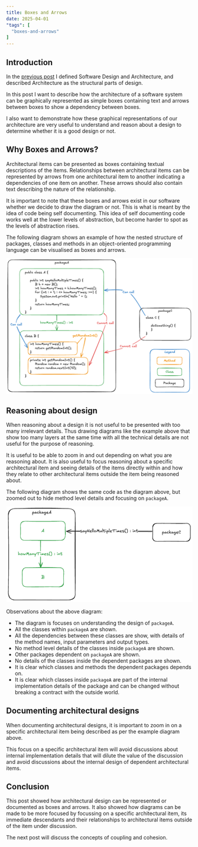 ```yaml
---
title: Boxes and Arrows
date: 2025-04-01
"tags": [
  "boxes-and-arrows"
]
---
```


## Introduction

In the [previous post](/posts/design-and-architecture/) I defined Software Design and Architecture, and described Architecture as the structural parts of design.

In this post I want to describe how the architecture of a software system can be graphically represented as simple boxes containing text and arrows between boxes to show a dependency between boxes.

I also want to demonstrate how these graphical representations of our architecture are very useful to understand and reason about a design to determine whether it is a good design or not.

## Why Boxes and Arrows?

Architectural items can be presented as boxes containing textual descriptions of the items. Relationships between architectural items can be represented by arrows from one architectural item to another indicating a dependencies of one item on another. These arrows should also contain text describing the nature of the relationship.

It is important to note that these boxes and arrows exist in our software whether we decide to draw the diagram or not. This is what is meant by the idea of code being self documenting. This idea of self documenting code works well at the lower levels of abstraction, but become harder to spot as the levels of abstraction rises.

The following diagram shows an example of how the nested structure of packages, classes and methods in an object-oriented programming language can be visualised as boxes and arrows.

![Boxes and Arrows](boxes-and-arrows.png)

## Reasoning about design

When reasoning about a design it is not useful to be presented with too many irrelevant details. Thus drawing diagrams like the example above that show too many layers at the same time with all the technical details are not useful for the purpose of reasoning.

It is useful to be able to zoom in and out depending on what you are reasoning about. It is also useful to focus reasoning about a specific architectural item and seeing details of the items directly within and how they relate to other architectural items outside the item being reasoned about.

The following diagram shows the same code as the diagram above, but zoomed out to hide method level details and focusing on `packageA`.

![Boxes and Arrows](packageA.png)

Observations about the above diagram:

- The diagram is focuses on understanding the design of `packageA`.
- All the classes within `packageA` are shown.
- All the dependencies between these classes are show, with details of the method names, input parameters and output types.
- No method level details of the classes inside `packageA` are shown.
- Other packages dependent on `packageA` are shown.
- No details of the classes inside the dependent packages are shown.
- It is clear which classes and methods the dependent packages depends on.
- It is clear which classes inside `packageA` are part of the internal implementation details of the package and can be changed without breaking a contract with the outside world.

## Documenting architectural designs

When documenting architectural designs, it is important to zoom in on a specific architectural item being described as per the example diagram above.

This focus on a specific architectural item will avoid discussions about internal implementation details that will dilute the value of the discussion and avoid discussions about the internal design of dependent architectural items.

## Conclusion

This post showed how architectural design can be represented or documented as boxes and arrows. It also showed how diagrams can be made to be more focused by focussing on a specific architectural item, its immediate descendants and their relationships to architectural items outside of the item under discussion.

The next post will discuss the concepts of coupling and cohesion.